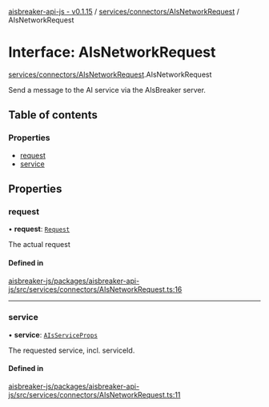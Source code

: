 [aisbreaker-api-js - v0.1.15](../README.md) / [services/connectors/AIsNetworkRequest](../modules/services_connectors_AIsNetworkRequest.md) / AIsNetworkRequest

# Interface: AIsNetworkRequest

[services/connectors/AIsNetworkRequest](../modules/services_connectors_AIsNetworkRequest.md).AIsNetworkRequest

Send a message to the AI service via the AIsBreaker server.

## Table of contents

### Properties

- [request](services_connectors_AIsNetworkRequest.AIsNetworkRequest.md#request)
- [service](services_connectors_AIsNetworkRequest.AIsNetworkRequest.md#service)

## Properties

### request

• **request**: [`Request`](api_models_Request.Request.md)

The actual request

#### Defined in

[aisbreaker-js/packages/aisbreaker-api-js/src/services/connectors/AIsNetworkRequest.ts:16](https://github.com/aisbreaker/aisbreaker-js/blob/develop/packages/aisbreaker-api-js/src/services/connectors/AIsNetworkRequest.ts#L16)

___

### service

• **service**: [`AIsServiceProps`](api_AIsService.AIsServiceProps.md)

The requested service, incl. serviceId.

#### Defined in

[aisbreaker-js/packages/aisbreaker-api-js/src/services/connectors/AIsNetworkRequest.ts:11](https://github.com/aisbreaker/aisbreaker-js/blob/develop/packages/aisbreaker-api-js/src/services/connectors/AIsNetworkRequest.ts#L11)
